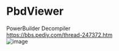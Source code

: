 # PbdViewer
 PowerBuilder Decompiler  
 https://bbs.pediy.com/thread-247372.htm  
 ![image](https://bbs.pediy.com/upload/attach/201810/81478_VNW5MEJ4B64CCFQ.jpg)
